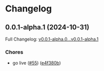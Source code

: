 # Changelog

## 0.0.1-alpha.1 (2024-10-31)

Full Changelog: [v0.0.1-alpha.0...v0.0.1-alpha.1](https://github.com/MpesaFlow/mpesaflow-python/compare/v0.0.1-alpha.0...v0.0.1-alpha.1)

### Chores

* go live ([#55](https://github.com/MpesaFlow/mpesaflow-python/issues/55)) ([e4f380b](https://github.com/MpesaFlow/mpesaflow-python/commit/e4f380b6f68fc56445e7637259f668c951151644))
